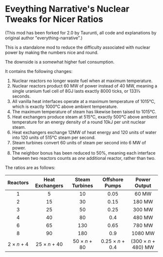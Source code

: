 # Eveything Narrative's Nuclear Tweaks for Nicer Ratios

(This mod has been forked for 2.0 by Taurunti, all code and explanations by original author "everything-narrative".)

This is a standalone mod to reduce the difficulty associated with nuclear power by making
the numbers nice and round.

The downside is a somewhat higher fuel consumption.

It contains the following changes:

1. Nuclear reactors no longer waste fuel when at maximum temperature.
2. Nuclear reactors product 60 MW of power instead of 40 MW, meaning a
   single uranium fuel cell of 8GJ lasts exactly 8000 ticks, or 133⅓ seconds.
3. All vanilla heat interfaces operate at a maximum temperature of 1015°C, which is
   exactly 1000°C above ambient temperature.
4. The maximum temperature of steam has likewise been taised to 1015°C.
5. Heat exchangers produce steam at 515°C, exactly 500°C above ambient temperature
   for an energy density of a round 10kJ per unit nuclear steam.
6. Heat exchangers exchange 12MW of heat energy and 120 units of water into 120 units of 515°C steam per second.
7. Steam turbines convert 60 units of steam per second into 6 MW of power.
8. The neighbor bonus has been reduced to 50%, meaning each interface between two
   reactors counts as _one_ additional reactor, rather than two.

The ratios are as follows:

|  Reactors   | Heat Exchangers | Steam Turbines |  Offshore Pumps  |     Power Output     |
| :---------: | :-------------: | :------------: | :--------------: | :------------------: |
|      1      |        5        |       10       |       0.05       |        60 MW         |
|      2      |       15        |       30       |       0.15       |        180 MW        |
|      3      |       25        |       50       |       0.25       |        300 MW        |
|      4      |       40        |       80       |       0.4        |        480 MW        |
|      6      |       65        |      130       |       0.65       |        780 MW        |
|      8      |       90        |      180       |       0.9        |       1080 MW        |
| 2 × _n_ + 4 |  25 × _n_ + 40  | 50 × _n_ + 80  | 0.25 × _n_ + 0.4 | (300 × _n_ + 480) MW |
